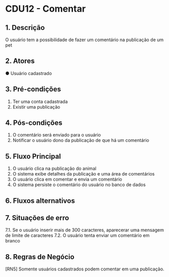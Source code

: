 # CDU12 - Comentar

## 1. Descrição

O usuário tem a possibilidade de fazer um comentário na publicação de um pet

## 2. Atores

● Usuário cadastrado

## 3. Pré-condições

1. Ter uma conta cadastrada
2. Existir uma publicação

## 4. Pós-condições

1. O comentário será enviado para o usuário
2. Notificar o usuário dono da publicação de que há um comentário

## 5. Fluxo Principal

1. O usuário clica na publicação do animal
2. O sistema exibe detalhes da publicação e uma área de comentários
3. O usuário clica em comentar e envia um comentário
4. O sistema persiste o comentário do usuário no banco de dados

## 6. Fluxos alternativos

## 7. Situações de erro

7.1. Se o usuário inserir mais de 300 caracteres, aparecerar uma mensagem de limite de caracteres
7.2. O usuário tenta enviar um comentário em branco

## 8. Regras de Negócio

[RN5] Somente usuários cadastrados podem comentar em uma publicação.
